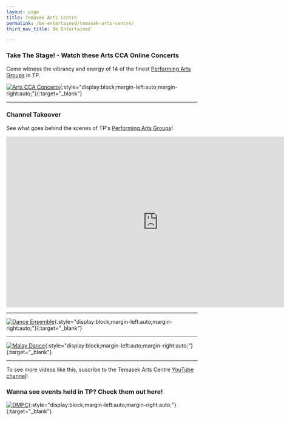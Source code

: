 ```yaml
---
layout: page
title: Temasek Arts Centre
permalink: /be-entertained/temasek-arts-centre/
third_nav_title: Be Entertained

---
```

### Take The Stage! - Watch these Arts CCA Online Concerts ###
Come witness the vibrancy and energy of 14 of the finest <a href="https://tp-vc-prod.netlify.app/be-involved/performing-arts/">Performing Arts Groups</a> in TP. 

[![Arts CCA Concerts]({{site.baseurl}}/images/BeEntertained-TACOHvideo.PNG)](https://www.youtube.com/watch?v=PtGvShau2jI&feature=youtu.be){:style="display:block;margin-left:auto;margin-right:auto;"}{:target="_blank"}

---

### Channel Takeover
See what goes behind the scenes of TP's <a href="https://tp-vc-prod.netlify.app/be-involved/performing-arts/">Performing Arts Groups</a>!
<div class="bp-youtube">
    <iframe width="800" height="450" style="display:block;margin-left:auto;margin-right:auto;" src="https://www.youtube.com/embed/p27P9kSYUDg" frameborder="0" allow="accelerometer; autoplay; encrypted-media; gyroscope; picture-in-picture" allowfullscreen></iframe>
</div>

---
[![Dance Ensemble]({{site.baseurl}}/images/BeEntertained-TAC-DE.JPG)](https://www.youtube.com/watch?v=XVK6czhYq4A){:style="display:block;margin-left:auto;margin-right:auto;"}{:target="_blank"}

-----

[![Malay Dance]({{site.baseurl}}/images/BeEntertained-TAC-MDG.JPG)](https://www.youtube.com/watch?v=tDpTjwGP8v8){:style="display:block;margin-left:auto;margin-right:auto;"}{:target="_blank"}

---

To see more videos like this, suscribe to the Temasek Arts Centre <a href="https://www.youtube.com/c/TemasekArtsCentre/videos" target="_blank">YouTube channel</a>!

### Wanna see events held in TP? Check them out here!
[![DMPC]({{site.baseurl}}/images/DMPCBanner.jpg)](https://www.flickr.com/photos/digitalmediacrewtp/albums){:style="display:block;margin-left:auto;margin-right:auto;"}{:target="_blank"}
